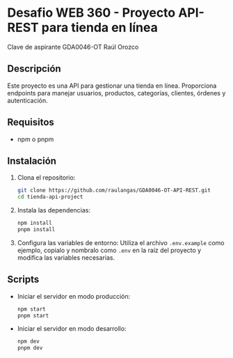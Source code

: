 # Desafio WEB 360 - Proyecto API-REST para tienda en línea

Clave de aspirante GDA0046-OT Raúl Orozco

## Descripción

Este proyecto es una API para gestionar una tienda en línea. Proporciona endpoints para manejar usuarios, productos, categorías, clientes, órdenes y autenticación.

## Requisitos
- npm o pnpm

## Instalación

1. Clona el repositorio:
    ```bash
    git clone https://github.com/raulangas/GDA0046-OT-API-REST.git
    cd tienda-api-project
    ```

2. Instala las dependencias:
    ```bash
    npm install
    pnpm install
    ```

3. Configura las variables de entorno:
    Utiliza el archivo `.env.example` como ejemplo, copialo y nombralo como `.env` en la raíz del proyecto y modifica las variables necesarias.

## Scripts

- Iniciar el servidor en modo producción:
    ```bash
    npm start
    pnpm start
    ```

- Iniciar el servidor en modo desarrollo:
    ```bash
    npm dev
    pnpm dev
    ```

